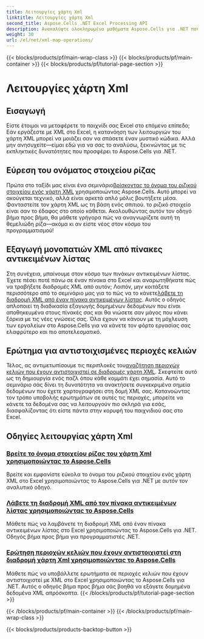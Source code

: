 ```yaml
---
title: Λειτουργίες χάρτη Xml
linktitle: Λειτουργίες χάρτη Xml
second_title: Aspose.Cells .NET Excel Processing API
description: Ανακαλύψτε ολοκληρωμένα μαθήματα Aspose.Cells για .NET που καλύπτουν λειτουργίες χαρτών XML για να βελτιώσετε τις δεξιότητές σας στο Excel χωρίς κόπο.
weight: 30
url: /el/net/xml-map-operations/
---
```


{{< blocks/products/pf/main-wrap-class >}}
{{< blocks/products/pf/main-container >}}
{{< blocks/products/pf/tutorial-page-section >}}

# Λειτουργίες χάρτη Xml

## Εισαγωγή

Είστε έτοιμοι να μεταφέρετε το παιχνίδι σας Excel στο επόμενο επίπεδο; Εάν εργάζεστε με XML στο Excel, η κατανόηση των λειτουργιών του χάρτη XML μπορεί να μοιάζει σαν να σπάσετε έναν μυστικό κώδικα. Αλλά μην ανησυχείτε—είμαι εδώ για να σας το αναλύσω, ξεκινώντας με τις εκπληκτικές δυνατότητες που προσφέρει το Aspose.Cells για .NET. 

## Εύρεση του ονόματος στοιχείου ρίζας

 Πρώτα στο ταξίδι μας είναι ένα σεμινάριο[βρίσκοντας το όνομα του ριζικού στοιχείου ενός χάρτη XML](./find-root-element-name/) χρησιμοποιώντας Aspose.Cells. Αυτό μπορεί να ακούγεται τεχνικό, αλλά είναι αρκετά απλό μόλις βουτήξετε μέσα. Φανταστείτε τον χάρτη XML ως τη βάση ενός σπιτιού. το ριζικό στοιχείο είναι σαν το έδαφος στο οποίο κάθεται. Ακολουθώντας αυτόν τον οδηγό βήμα προς βήμα, θα μάθετε γρήγορα πώς να αναγνωρίζετε αυτή τη θεμελιώδη ρίζα—ακόμα κι αν είστε νέος στον κόσμο του προγραμματισμού!

## Εξαγωγή μονοπατιών XML από πίνακες αντικειμένων λίστας

Στη συνέχεια, μπαίνουμε στον κόσμο των πινάκων αντικειμένων λίστας. Έχετε πέσει ποτέ πάνω σε έναν πίνακα στο Excel και αναρωτηθήκατε πώς να τραβήξετε διαδρομές XML από αυτόν; Λοιπόν, μην κοιτάξετε περισσότερο από το σεμινάριο μας για το πώς να το κάνετε[λάβετε τη διαδρομή XML από έναν πίνακα αντικειμένων λίστας](./get-xml-path-from-list-object-table/). Αυτός ο οδηγός απλοποιεί τη διαδικασία εξαγωγής δομημένων δεδομένων που είναι αποθηκευμένα στους πίνακές σας και θα νιώσετε σαν μάγος που κάνει ξόρκια με τις νέες γνώσεις σας. Όλα έχουν να κάνουν με τη μόχλευση των εργαλείων στο Aspose.Cells για να κάνετε τον φόρτο εργασίας σας ελαφρύτερο και πιο αποτελεσματικό.

## Ερώτημα για αντιστοιχισμένες περιοχές κελιών

 Τέλος, ας αντιμετωπίσουμε τις περιπλοκές του[αναζήτηση περιοχών κελιών που έχουν αντιστοιχιστεί σε διαδρομές χάρτη XML](./query-cell-areas-mapped-to-xml-map-path/). Σκεφτείτε αυτό ως τη δημιουργία ενός παζλ όπου κάθε κομμάτι έχει σημασία. Αυτό το σεμινάριο σάς δίνει τη δυνατότητα να ανακτήσετε συγκεκριμένα σημεία δεδομένων που έχετε χαρτογραφήσει στη δομή XML σας. Κατανοώντας τον τρόπο υποβολής ερωτημάτων σε αυτές τις περιοχές, μπορείτε να κάνετε τα δεδομένα σας να λειτουργούν πιο σκληρά για εσάς, διασφαλίζοντας ότι είστε πάντα στην κορυφή του παιχνιδιού σας στο Excel.

## Οδηγίες λειτουργίας χάρτη Xml
### [Βρείτε το όνομα στοιχείου ρίζας του χάρτη Xml χρησιμοποιώντας το Aspose.Cells](./find-root-element-name/)
Βρείτε και εμφανίστε εύκολα το όνομα του ριζικού στοιχείου ενός χάρτη XML στο Excel χρησιμοποιώντας το Aspose.Cells για .NET με αυτόν τον αναλυτικό οδηγό.
### [Λάβετε τη διαδρομή XML από τον πίνακα αντικειμένων λίστας χρησιμοποιώντας το Aspose.Cells](./get-xml-path-from-list-object-table/)
Μάθετε πώς να λαμβάνετε τη διαδρομή XML από έναν πίνακα αντικειμένων λίστας στο Excel χρησιμοποιώντας το Aspose.Cells για .NET. Οδηγός βήμα προς βήμα για προγραμματιστές .NET.
### [Ερώτηση περιοχών κελιών που έχουν αντιστοιχιστεί στη διαδρομή χάρτη Xml χρησιμοποιώντας το Aspose.Cells](./query-cell-areas-mapped-to-xml-map-path/)
Μάθετε πώς να υποβάλλετε ερωτήματα σε περιοχές κελιών που έχουν αντιστοιχιστεί με XML στο Excel χρησιμοποιώντας το Aspose.Cells για .NET. Αυτός ο οδηγός βήμα προς βήμα σάς βοηθά να εξάγετε δομημένα δεδομένα XML απρόσκοπτα.
{{< /blocks/products/pf/tutorial-page-section >}}

{{< /blocks/products/pf/main-container >}}
{{< /blocks/products/pf/main-wrap-class >}}

{{< blocks/products/products-backtop-button >}}
